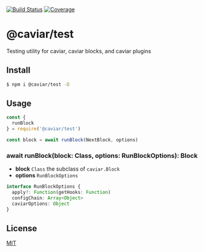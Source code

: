 [![Build Status](https://travis-ci.org/caviarjs/caviar-test.svg?branch=master)](https://travis-ci.org/caviarjs/caviar-test)
[![Coverage](https://codecov.io/gh/caviarjs/caviar-test/branch/master/graph/badge.svg)](https://codecov.io/gh/caviarjs/caviar-test)
<!-- optional appveyor tst
[![Windows Build Status](https://ci.appveyor.com/api/projects/status/github/caviarjs/caviar-test?branch=master&svg=true)](https://ci.appveyor.com/project/caviarjs/caviar-test)
-->
<!-- optional npm version
[![NPM version](https://badge.fury.io/js/@caviar/test.svg)](http://badge.fury.io/js/@caviar/test)
-->
<!-- optional npm downloads
[![npm module downloads per month](http://img.shields.io/npm/dm/@caviar/test.svg)](https://www.npmjs.org/package/@caviar/test)
-->
<!-- optional dependency status
[![Dependency Status](https://david-dm.org/caviarjs/caviar-test.svg)](https://david-dm.org/caviarjs/caviar-test)
-->

# @caviar/test

Testing utility for caviar, caviar blocks, and caviar plugins

## Install

```sh
$ npm i @caviar/test -D
```

## Usage

```js
const {
  runBlock
} = require('@caviar/test')

const block = await runBlock(NextBlock, options)
```

### await runBlock(block: Class, options: RunBlockOptions): Block

- **block** `Class` the subclass of `caviar.Block`
- **options** `RunBlockOptions`

```ts
interface RunBlockOptions {
  apply?: Function(getHooks: Function)
  configChain: Array<Object>
  caviarOptions: Object
}
```

## License

[MIT](LICENSE)

